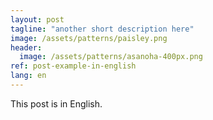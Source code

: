 ```yaml
---
layout: post
tagline: "another short description here"
image: /assets/patterns/paisley.png
header:
  image: /assets/patterns/asanoha-400px.png
ref: post-example-in-english
lang: en
---
```


This post is in English.

